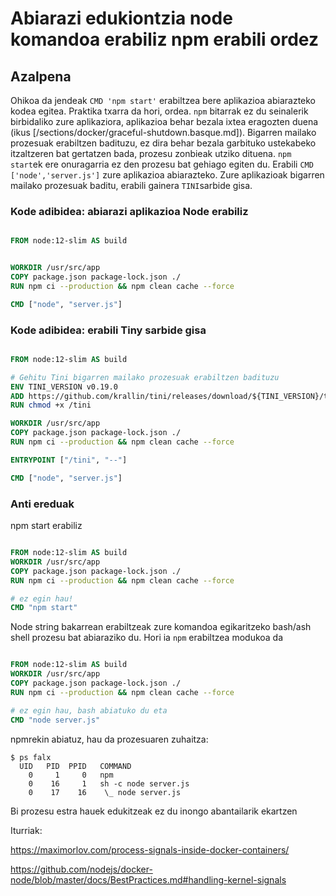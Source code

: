 # Abiarazi edukiontzia node komandoa erabiliz npm erabili ordez

## Azalpena

Ohikoa da jendeak `CMD 'npm start'` erabiltzea bere aplikazioa abiarazteko kodea egitea. Praktika txarra da hori, ordea. `npm` bitarrak ez du seinalerik birbidaliko zure aplikaziora, aplikazioa behar bezala ixtea eragozten duena (ikus [/sections/docker/graceful-shutdown.basque.md]). Bigarren mailako prozesuak  erabiltzen badituzu, ez dira behar bezala garbituko ustekabeko itzaltzeren bat gertatzen bada, prozesu zonbieak utziko dituena. `npm start`ek ere onuragarria ez den prozesu bat gehiago egiten du. Erabili `CMD ['node','server.js']` zure aplikazioa abiarazteko. Zure aplikazioak bigarren mailako prozesuak baditu, erabili gainera `TINI`sarbide gisa.

### Kode adibidea: abiarazi aplikazioa Node erabiliz

```dockerfile

FROM node:12-slim AS build


WORKDIR /usr/src/app
COPY package.json package-lock.json ./
RUN npm ci --production && npm clean cache --force

CMD ["node", "server.js"]
```

### Kode adibidea: erabili Tiny sarbide gisa

```dockerfile

FROM node:12-slim AS build

# Gehitu Tini bigarren mailako prozesuak erabiltzen badituzu
ENV TINI_VERSION v0.19.0
ADD https://github.com/krallin/tini/releases/download/${TINI_VERSION}/tini /tini
RUN chmod +x /tini

WORKDIR /usr/src/app
COPY package.json package-lock.json ./
RUN npm ci --production && npm clean cache --force

ENTRYPOINT ["/tini", "--"]

CMD ["node", "server.js"]
```

### Anti ereduak

npm start erabiliz

```dockerfile

FROM node:12-slim AS build
WORKDIR /usr/src/app
COPY package.json package-lock.json ./
RUN npm ci --production && npm clean cache --force

# ez egin hau!
CMD "npm start"
```
Node string bakarrean erabiltzeak zure komandoa egikaritzeko bash/ash shell prozesu bat abiaraziko du. Hori ia `npm` erabiltzea modukoa da

```dockerfile

FROM node:12-slim AS build
WORKDIR /usr/src/app
COPY package.json package-lock.json ./
RUN npm ci --production && npm clean cache --force

# ez egin hau, bash abiatuko du eta
CMD "node server.js"
```

npmrekin abiatuz, hau da prozesuaren zuhaitza:

```
$ ps falx
  UID   PID  PPID   COMMAND
    0     1     0   npm
    0    16     1   sh -c node server.js
    0    17    16    \_ node server.js
```

Bi prozesu estra hauek edukitzeak ez du inongo abantailarik ekartzen

Iturriak:

https://maximorlov.com/process-signals-inside-docker-containers/

https://github.com/nodejs/docker-node/blob/master/docs/BestPractices.md#handling-kernel-signals
